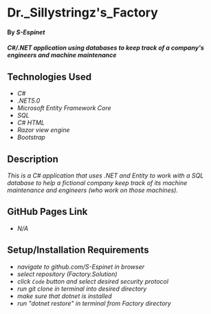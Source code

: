 # Dr.\_Sillystringz's\_Factory

#### By _**S-Espinet**_

#### _C#/.NET application using databases to keep track of a company's engineers and machine maintenance_ 

## Technologies Used

* _C#_
* _.NET5.0_
* _Microsoft Entity Framework Core_
* _SQL_
* _C# HTML_
* _Razor view engine_
* _Bootstrap_

## Description

_This is a C# application that uses .NET and Entity to work with a SQL database to help a fictional company keep track of its machine maintenance and engineers (who work on those machines)._

## GitHub Pages Link

* _N/A_

## Setup/Installation Requirements

* _navigate to github.com/S-Espinet in browser_
* _select repository (Factory.Solution)_
* _click `Code` button and select desired security protocol_
* _run git clone in terminal into desired directory_
* _make sure that dotnet is installed_
* _run "dotnet restore" in terminal from Factory directory_
